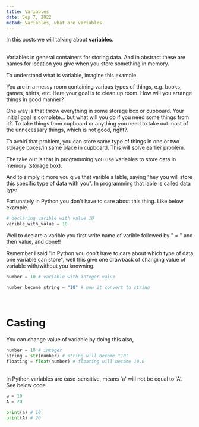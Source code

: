 ```yaml
---
title: Variables
date: Sep 7, 2022
metad: Variables, what are variables
---
```


<script>
  import 'prism-themes/themes/prism-shades-of-purple.css'
  import CodeBox from '$lib/components/CodeBox.svelte'
  import Note from '$lib/components/Note.svelte'
  import Breaker from '$lib/components/Breaker.svelte'
  import GlassBox from '$lib/components/GlassBox.svelte'
</script>


In this posts we will talking about **variables**. 

<br>

<GlassBox>
Variables in general containers for storing data. And in abstract 
these are names for location you give when you store something in memory.
</GlassBox>


To understand what is variable, imagine this example. 

You are in a messy room containing various types of things, e.g. books, games, shirts, etc. Here your goal is to clean up room. How will you arrange things in good manner?

One way is that throw everything in some storage box or cupboard. Your initial goal is complete... but what will you do if you need some things from it?. To take things from cupboard or anything you need to take out most of the unnecessary things, which is not good, right?.

To avoid that problem, you can store same type of things in one or two storage boxes/in same place in  cupboard. This will solve earlier problem. 

<GlassBox>
The take out is that in programming you use variables to store data in memory (storage box). 
</GlassBox>


And to simply it more you give that varible a lable, saying "hey you will store this specific type of data with you". In programming that lable is called data type.

Fortunately in Python you don't have to care about this thing. Like below example.

<CodeBox />

```python
# declaring varible with value 10
varible_with_value = 10
```

Well to declare a varible you first write name of varible followed by " = " and then value, and done!!

Remember I said "in Python you don't have to care about which type of data one variable can store", well this give one drawback of changing value of variable with/without you knowning.

<CodeBox />

```python
number = 10 # variable with integer value

number_become_string = "10" # now it convert to string

```

<br>

<Breaker />


# Casting

You can change value of variable by doing this also,

<CodeBox />

```python
number = 10 # integer
string = str(number) # string will become "10"
floating = float(number) # floating will become 10.0
```

<br>

<Note>
In Python variables are case-sensitive, means 'a' will not be equal to 'A'. See below code.
</Note>

<br>

<CodeBox />

```python
a = 10 
A = 20

print(a) # 10
print(A) # 20
```

